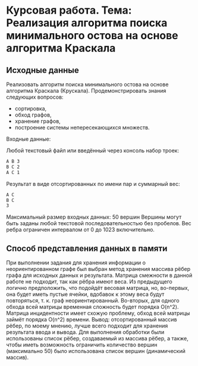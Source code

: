 # Курсовая работа. Тема: Реализация алгоритма поиска минимального остова на основе алгоритма Краскала

## Исходные данные

Реализовать алгоритм поиска минимального остова на основе алгоритма Краскала (Крускала). Продемонстрировать знания следующих вопросов:

- сортировка,
- обход графов,
- хранение графов,
- построение системы непересекающихся множеств.

Входные данные:

Любой текстовый файл или введённый через консоль набор троек:

```bash
A B 3
B C 2
A C 1
```

Результат в виде отсортированных по имени пар и суммарный вес:

```bash
A C
B C
3
```

Максимальный размер входных данных: 50 вершин
Вершины могут быть заданы любой текстовой последовательностью без пробелов. Вес ребра ограничен интервалом от 0 до 1023 включительно.

## Способ представления данных в памяти

При выполнении задания для хранения информации о неориентированном графе был выбран метод хранения массива рёбер графа для исходных данных и результата. Матрица смежности в данной работе не подходит, так как рёбра имеют веса. Из предыдущего логично предположить, что подойдёт весовая матрица, но, во-первых, она будет иметь пустые ячейки, вдобавок к этому веса будут повторяться, т. к. граф неориентированный. Во-вторых, для одного обхода всей матрицы временная сложность будет порядка O(n^2). Матрица инцидентности имеет схожую проблему, обход всей матрицы займёт порядка O(n^2) времени.
Вывод: отсортированный массив рёбер, по моему мнению, лучше всего подходит для хранения результата ввода и вывода.
Для выполнения обработки были использованы список рёбер, создаваемый из массива рёбер, а также, чтобы иметь возможность ограничить количество вершин (максимально 50) было использована список вершин (динамический массив).
